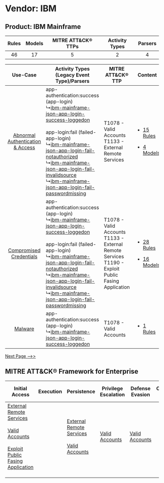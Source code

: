 Vendor: IBM
===========
Product: IBM Mainframe
----------------------
| Rules | Models | MITRE ATT&CK® TTPs | Activity Types | Parsers |
|:-----:|:------:|:------------------:|:--------------:|:-------:|
|  46   |   17   |         5          |       2        |    4    |

|    Use-Case    | Activity Types (Legacy Event Type)/Parsers    | MITRE ATT&CK® TTP    | Content    |
|:----:| ---- | ---- | ---- |
| [Abnormal Authentication & Access](../../../UseCases/uc_abnormal_authentication_&_access.md) |  app-authentication:success (app-login)<br> ↳[ibm-mainframe-json-app-login-success-loggedon](Ps/pC_ibmmainframejsonapploginsuccessloggedon.md)<br><br> app-login:fail (failed-app-login)<br> ↳[ibm-mainframe-json-app-login-fail-notauthorized](Ps/pC_ibmmainframejsonapploginfailnotauthorized.md)<br> ↳[ibm-mainframe-json-app-login-fail-invalidsource](Ps/pC_ibmmainframejsonapploginfailinvalidsource.md)<br> ↳[ibm-mainframe-json-app-login-fail-passwordmissing](Ps/pC_ibmmainframejsonapploginfailpasswordmissing.md)<br> | T1078 - Valid Accounts<br>T1133 - External Remote Services<br>    | [<ul><li>15 Rules</li></ul><ul><li>4 Models</li></ul>](RM/r_m_ibm_ibm_mainframe_Abnormal_Authentication_&_Access.md) |
|          [Compromised Credentials](../../../UseCases/uc_compromised_credentials.md)          |  app-authentication:success (app-login)<br> ↳[ibm-mainframe-json-app-login-success-loggedon](Ps/pC_ibmmainframejsonapploginsuccessloggedon.md)<br><br> app-login:fail (failed-app-login)<br> ↳[ibm-mainframe-json-app-login-fail-notauthorized](Ps/pC_ibmmainframejsonapploginfailnotauthorized.md)<br> ↳[ibm-mainframe-json-app-login-fail-invalidsource](Ps/pC_ibmmainframejsonapploginfailinvalidsource.md)<br> ↳[ibm-mainframe-json-app-login-fail-passwordmissing](Ps/pC_ibmmainframejsonapploginfailpasswordmissing.md)<br> | T1078 - Valid Accounts<br>T1133 - External Remote Services<br>T1190 - Exploit Public Fasing Application<br> | [<ul><li>28 Rules</li></ul><ul><li>16 Models</li></ul>](RM/r_m_ibm_ibm_mainframe_Compromised_Credentials.md)         |
|    [Malware](../../../UseCases/uc_malware.md)    |  app-authentication:success (app-login)<br> ↳[ibm-mainframe-json-app-login-success-loggedon](Ps/pC_ibmmainframejsonapploginsuccessloggedon.md)<br>    | T1078 - Valid Accounts<br>    | [<ul><li>1 Rules</li></ul>](RM/r_m_ibm_ibm_mainframe_Malware.md)    |
[Next Page -->>](2_ds_ibm_ibm_mainframe.md)

MITRE ATT&CK® Framework for Enterprise
--------------------------------------
| Initial Access                                                                                                                                                                                                                         | Execution | Persistence                                                                                                                                      | Privilege Escalation                                                | Defense Evasion                                                     | Credential Access | Discovery | Lateral Movement | Collection | Command and Control                                                                                                                       | Exfiltration | Impact |
| -------------------------------------------------------------------------------------------------------------------------------------------------------------------------------------------------------------------------------------- | --------- | ------------------------------------------------------------------------------------------------------------------------------------------------ | ------------------------------------------------------------------- | ------------------------------------------------------------------- | ----------------- | --------- | ---------------- | ---------- | ----------------------------------------------------------------------------------------------------------------------------------------- | ------------ | ------ |
| [External Remote Services](https://attack.mitre.org/techniques/T1133)<br><br>[Valid Accounts](https://attack.mitre.org/techniques/T1078)<br><br>[Exploit Public Fasing Application](https://attack.mitre.org/techniques/T1190)<br><br> |           | [External Remote Services](https://attack.mitre.org/techniques/T1133)<br><br>[Valid Accounts](https://attack.mitre.org/techniques/T1078)<br><br> | [Valid Accounts](https://attack.mitre.org/techniques/T1078)<br><br> | [Valid Accounts](https://attack.mitre.org/techniques/T1078)<br><br> |                   |           |                  |            | [Proxy: Multi-hop Proxy](https://attack.mitre.org/techniques/T1090/003)<br><br>[Proxy](https://attack.mitre.org/techniques/T1090)<br><br> |              |        |